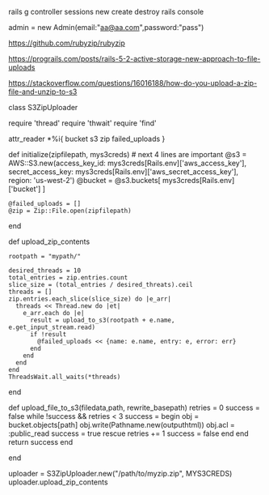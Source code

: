 rails g controller sessions new create destroy
rails console

admin = new Admin(email:"aa@aa.com",password:"pass")

https://github.com/rubyzip/rubyzip

https://prograils.com/posts/rails-5-2-active-storage-new-approach-to-file-uploads

https://stackoverflow.com/questions/16016188/how-do-you-upload-a-zip-file-and-unzip-to-s3

class S3ZipUploader

  require 'thread'
  require 'thwait'
  require 'find'

  attr_reader *%i{ bucket s3 zip failed_uploads }

  def initialize(zipfilepath, mys3creds)
    # next 4 lines are important
    @s3 = AWS::S3.new(access_key_id: mys3creds[Rails.env]['aws_access_key'],
                         secret_access_key: mys3creds[Rails.env]['aws_secret_access_key'],
                         region: 'us-west-2')
    @bucket = @s3.buckets[ mys3creds[Rails.env]['bucket'] ]

    @failed_uploads = []
    @zip = Zip::File.open(zipfilepath)

  end


  def upload_zip_contents

    rootpath = "mypath/"

    desired_threads = 10
    total_entries = zip.entries.count
    slice_size = (total_entries / desired_threats).ceil
    threads = []
    zip.entries.each_slice(slice_size) do |e_arr|
      threads << Thread.new do |et|
        e_arr.each do |e|
          result = upload_to_s3(rootpath + e.name, e.get_input_stream.read) 
          if !result
            @failed_uploads << {name: e.name, entry: e, error: err}
          end
        end
      end
    end
    ThreadsWait.all_waits(*threads)
  end

  def upload_file_to_s3(filedata,path, rewrite_basepath)
    retries = 0
    success = false
    while !success && retries < 3
      success = begin
        obj = bucket.objects[path]
        obj.write(Pathname.new(outputhtml))
        obj.acl = :public_read
        success = true
      rescue
        retries += 1
        success = false
      end
    end
    return success
  end

end

uploader = S3ZipUploader.new("/path/to/myzip.zip", MYS3CREDS)
uploader.upload_zip_contents